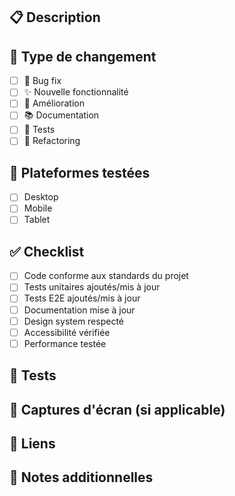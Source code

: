 ## 📋 Description
<!-- Décrivez les changements apportés -->

## 🎯 Type de changement
- [ ] 🐛 Bug fix
- [ ] ✨ Nouvelle fonctionnalité
- [ ] 🔧 Amélioration
- [ ] 📚 Documentation
- [ ] 🧪 Tests
- [ ] 🔄 Refactoring

## 📱 Plateformes testées
- [ ] Desktop
- [ ] Mobile
- [ ] Tablet

## ✅ Checklist
- [ ] Code conforme aux standards du projet
- [ ] Tests unitaires ajoutés/mis à jour
- [ ] Tests E2E ajoutés/mis à jour
- [ ] Documentation mise à jour
- [ ] Design system respecté
- [ ] Accessibilité vérifiée
- [ ] Performance testée

## 🧪 Tests
<!-- Décrivez les tests effectués -->

## 📸 Captures d'écran (si applicable)
<!-- Ajoutez des captures d'écran pour les changements UI -->

## 🔗 Liens
<!-- Liens vers les tâches Task Master AI, issues, etc. -->

## 📝 Notes additionnelles
<!-- Informations supplémentaires -->
